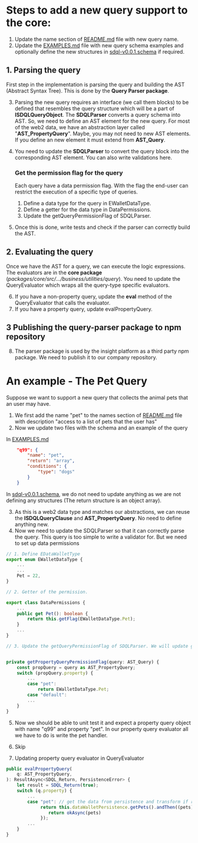 # Steps to add a new query support to the core:

1. Update the name section of [README.md](./README.md) file with new query name.
2. Update the [EXAMPLES.md](./EXAMPLES.md) file with new query schema examples and optionally define the new structures in [sdql-v0.0.1.schema](./sdql-v0.0.1.schema.json) if required.

## 1. Parsing the query
First step in the implementation is parsing the query and building the AST (Abstract Syntax Tree). This is done by the **Query Parser package**.

3. Parsing the new query requires an interface (we call them blocks) to be defined that resembles the query structure which will be a part of **ISDQLQueryObject**. The **SDQLParser** converts a query schema into AST. So, we need to define an AST element for the new query. For most of the web2 data, we have an abstraction layer called "**AST_PropertyQuery**". Maybe, you may not need to new AST elements. If you define an new element it must extend from **AST_Query**.
4. You need to update the **SDQLParser** to convert the query block into the corresponding AST element. You can also write validations here. 

    ### Get the permission flag for the query
    Each query have a data permission flag. With the flag the end-user can restrict the execution of a specific type of queries. 

    1. Define a data type for the query in EWalletDataType.
    2. Define a getter for the data type in DataPermissions.
    3. Update the getQueryPermissionFlag of SDQLParser.

5. Once this is done, write tests and check if the parser can correctly build the AST.



## 2. Evaluating the query
Once we have the AST for a query, we can execute the logic expressions. The evaluators are in the **core package** (*packages/core/src/.../business/utilities/query*). You need to update the QueryEvaluator which wraps all the query-type specific evaluators. 

6. If you have a non-property query, update the **eval** method of the QueryEvaluator that calls the evaluator.
7. If you have a property query, update evalPropertyQuery.

## 3 Publishing the query-parser package to npm repository
8. The parser package is used by the insight platform as a third party npm package. We need to publish it to our company repository.

# An example - The Pet Query
Suppose we want to support a new query that collects the animal pets that an user may have. 

1. We first add the name "pet" to the names section of [README.md](./README.md) file with description "access to a list of pets that the user has"
2. Now we update two files with the schema and an example of the query

In [EXAMPLES.md](./EXAMPLES.md)
```json
    "q99": {
        "name": "pet",
        "return": "array",
        "conditions": {
            "type": "dogs"
        }
    }
```
In [sdql-v0.0.1.schema](./sdql-v0.0.1.schema.json), we do not need to update anything as we are not defining any structures (The return structure is an object array).

3. As this is a web2 data type and matches our abstractions, we can reuse the **ISDQLQueryClause** and **AST_PropertyQuery**. No need to define anything new.
4. Now we need to update the SDQLParser so that it can correctly parse the query. This query is too simple to write a validator for. But we need to set up data permissions

```typescript
// 1. Define EDataWalletType
export enum EWalletDataType {
    ...
    ...
    Pet = 22,
}

// 2. Getter of the permission.

export class DataPermissions {
    ...
    public get Pet(): boolean {
        return this.getFlag(EWalletDataType.Pet);
    }
    ...
}

// 3. Update the getQueryPermissionFlag of SDQLParser. We will update getPropertyQueryPermissionFlag as that wraps all the getters for property query permission


private getPropertyQueryPermissionFlag(query: AST_Query) {
    const propQuery = query as AST_PropertyQuery;
    switch (propQuery.property) {
        ...
        case "pet":
            return EWalletDataType.Pet;
        case "default":
        ...
    }
}

```
5. Now we should be able to unit test it and expect a property query object with name "q99" and property "pet". In our property query evaluator all we have to do is write the pet handler.

6. Skip
7. Updating property query evaluator in QueryEvaluator

```typescript
public evalPropertyQuery(
    q: AST_PropertyQuery,
): ResultAsync<SDQL_Return, PersistenceError> {
    let result = SDQL_Return(true);
    switch (q.property) {
        ...
        case "pet": // get the data from persistence and transform if required.
             return this.dataWalletPersistence.getPets().andThen((pets) => {
                return okAsync(pets)
             });
        ...
    }
}
```



